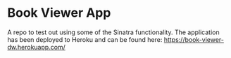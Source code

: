 # Book Viewer App
A repo to test out using some of the Sinatra functionality. The application has been deployed to Heroku and can be found here: https://book-viewer-dw.herokuapp.com/
